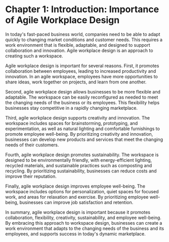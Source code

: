 Chapter 1: Introduction: Importance of Agile Workplace Design
=============================================================

In today's fast-paced business world, companies need to be able to adapt quickly to changing market conditions and customer needs. This requires a work environment that is flexible, adaptable, and designed to support collaboration and innovation. Agile workplace design is an approach to creating such a workspace.

Agile workplace design is important for several reasons. First, it promotes collaboration between employees, leading to increased productivity and innovation. In an agile workspace, employees have more opportunities to share ideas, work together on projects, and learn from one another.

Second, agile workplace design allows businesses to be more flexible and adaptable. The workspace can be easily reconfigured as needed to meet the changing needs of the business or its employees. This flexibility helps businesses stay competitive in a rapidly changing marketplace.

Third, agile workplace design supports creativity and innovation. The workspace includes spaces for brainstorming, prototyping, and experimentation, as well as natural lighting and comfortable furnishings to promote employee well-being. By prioritizing creativity and innovation, businesses can develop new products and services that meet the changing needs of their customers.

Fourth, agile workplace design promotes sustainability. The workspace is designed to be environmentally friendly, with energy-efficient lighting, recycled materials, and sustainable practices such as composting and recycling. By prioritizing sustainability, businesses can reduce costs and improve their reputation.

Finally, agile workplace design improves employee well-being. The workspace includes options for personalization, quiet spaces for focused work, and areas for relaxation and exercise. By prioritizing employee well-being, businesses can improve job satisfaction and retention.

In summary, agile workplace design is important because it promotes collaboration, flexibility, creativity, sustainability, and employee well-being. By embracing this approach to workspace design, businesses can create a work environment that adapts to the changing needs of the business and its employees, and supports success in today's dynamic marketplace.


